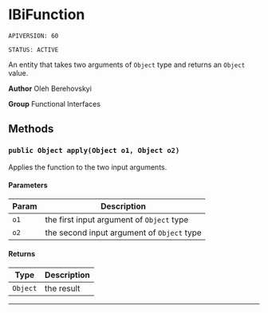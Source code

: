 # IBiFunction

`APIVERSION: 60`

`STATUS: ACTIVE`

An entity that takes two arguments of `Object` type and returns an `Object`
value.


**Author** Oleh Berehovskyi


**Group** Functional Interfaces

## Methods
### `public Object apply(Object o1, Object o2)`

Applies the function to the two input arguments.

#### Parameters

|Param|Description|
|---|---|
|`o1`|the first input argument of `Object` type|
|`o2`|the second input argument of `Object` type|

#### Returns

|Type|Description|
|---|---|
|`Object`|the result|

---
